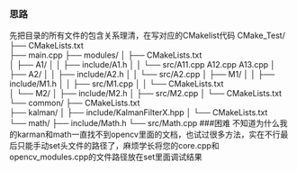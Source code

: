 ### 思路
先把目录的所有文件的包含关系理清，在写对应的CMakelist代码
CMake_Test/
├── CMakeLists.txt          
├── main.cpp
├── modules/
│   ├── CMakeLists.txt      
│   ├── A1/
│   │   ├── include/A1.h
│   │   └── src/A11.cpp A12.cpp A13.cpp
│   ├── A2/
│   │   ├── include/A2.h
│   │   └── src/A2.cpp
│   ├── M1/
│   │   ├── include/M1.h
│   │   ├── src/M1.cpp
│   │   └── CMakeLists.txt  
│   └── M2/
│       ├── include/M2.h
│       ├── src/M2.cpp
│       └── CMakeLists.txt  
└── common/
    ├── CMakeLists.txt      
    ├── kalman/
    │   ├── include/KalmanFilterX.hpp
    │   └── CMakeLists.txt  
    └── math/
        ├── include/Math.h
        └── src/Math.cpp
  ###困难
  不知道为什么我的karman和math一直找不到opencv里面的文档，也试过很多方法，实在不行最后只能手动set头文件的路径了，麻烦学长将您的core.cpp和opencv_modules.cpp的文件路径放在set里面调试结果
